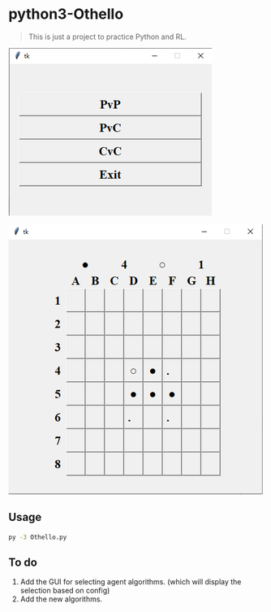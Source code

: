 # python3-Othello
>This is just a project to practice Python and RL.

![](img\main_menu.png)

![](img\game.png)

## Usage

```sh
py -3 Othello.py
```

## To do
1. Add the GUI for selecting agent algorithms.	(which will display the selection based on config)
2. Add the new algorithms.

